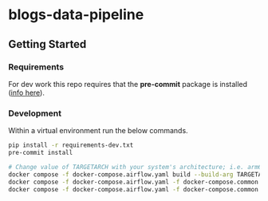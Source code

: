 # blogs-data-pipeline

## Getting Started

### Requirements

For dev work this repo requires that the **pre-commit** package is installed ([info here](https://pre-commit.com/#install)).

### Development

Within a virtual environment run the below commands.

```bash
pip install -r requirements-dev.txt
pre-commit install
```

```bash
# Change value of TARGETARCH with your system's architecture; i.e. arm64, amd64, etc
docker compose -f docker-compose.airflow.yaml build --build-arg TARGETARCH=arm64
docker compose -f docker-compose.airflow.yaml -f docker-compose.common.yaml up -d
docker compose -f docker-compose.airflow.yaml -f docker-compose.common.yaml down
```
